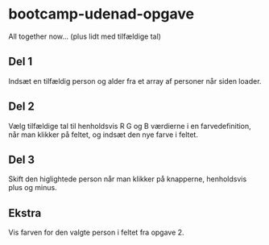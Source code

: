 # bootcamp-udenad-opgave
All together now... (plus lidt med tilfældige tal)


## Del 1
Indsæt en tilfældig person og alder fra et array af personer når siden loader.

## Del 2 
Vælg tilfældige tal til henholdsvis R G og B værdierne i en farvedefinition, når man klikker på feltet, og indsæt den nye farve i feltet. 

## Del 3
Skift den higlightede person når man klikker på knapperne, henholdsvis plus og minus.

## Ekstra
Vis farven for den valgte person i feltet fra opgave 2.
